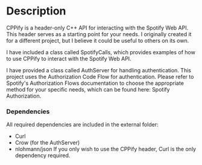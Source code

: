 # Description

CPPify is a header-only C++ API for interacting with the Spotify Web API. This header serves as a starting point for your needs. I originally created it for a different project, but I believe it could be useful to others on its own.

I have included a class called SpotifyCalls, which provides examples of how to use CPPify to interact with the Spotify Web API.

I have provided a class called AuthServer for handling authentication. This project uses the Authorization Code Flow for authentication. Please refer to Spotify's Authorization Flows documentation to choose the appropriate method for your specific needs, which can be found here: Spotify Authorization.

### Dependencies

All required dependencies are included in the external folder:

- Curl
- Crow (for the AuthServer)
- nlohmann/json
If you only wish to use the CPPify header, Curl is the only dependency required.

